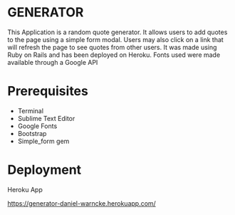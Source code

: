 # GENERATOR

This Application is a random quote generator. It allows users to add quotes to the page using a simple form modal. Users may also click on a link that will refresh the page to see quotes from other users. It was made using Ruby on Rails and has been deployed on Heroku. Fonts used were made available through a Google API


# Prerequisites
- Terminal
- Sublime Text Editor
- Google Fonts
- Bootstrap
- Simple_form gem

# Deployment

Heroku App

https://generator-daniel-warncke.herokuapp.com/



